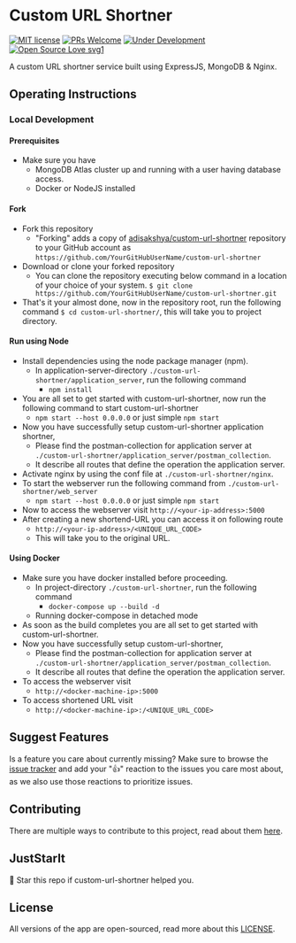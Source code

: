 # Custom URL Shortner

[![MIT license](https://img.shields.io/badge/License-MIT-blue.svg)](https://github.com/adisakshya/custom-url-shortner/blob/master/LICENSE) [![PRs Welcome](https://img.shields.io/badge/PRs-welcome-brightgreen.svg)](https://github.com/adisakshya/custom-url-shortner/pulls) [![Under Development](https://img.shields.io/badge/Under_Development-yes-brightgreen.svg)](https://github.com/adisakshya/custom-url-shortner/pulls) [![Open Source Love svg1](https://badges.frapsoft.com/os/v1/open-source.svg?v=103)]()

A custom URL shortner service built using ExpressJS, MongoDB & Nginx.

## Operating Instructions

### Local Development

#### Prerequisites

- Make sure you have
  - MongoDB Atlas cluster up and running with a user having database access.
  - Docker or NodeJS installed

#### Fork

- Fork this repository
	- "Forking" adds a copy of [adisakshya/custom-url-shortner](https://github.com/adisakshya/custom-url-shortner/) repository to your GitHub account as `https://github.com/YourGitHubUserName/custom-url-shortner`
- Download or clone your forked repository
	- You can clone the repository executing below command in a location of your choice of your system.
	```$ git clone https://github.com/YourGitHubUserName/custom-url-shortner.git```
- That's it your almost done, now in the repository root, run the following command
```$ cd custom-url-shortner/```, this will take you to project directory.

#### Run using Node

- Install dependencies using the node package manager (npm).
	- In application-server-directory ```./custom-url-shortner/application_server```, run the following command
		- ```npm install```
- You are all set to get started with custom-url-shortner, now run the following command to start custom-url-shortner
	- ```npm start --host 0.0.0.0``` or just simple ```npm start```
- Now you have successfully setup custom-url-shortner application shortner,
	- Please find the postman-collection for application server at ```./custom-url-shortner/application_server/postman_collection```.
  - It describe all routes that define the operation the application server.
- Activate nginx by using the conf file at ```./custom-url-shortner/nginx```.
- To start the webserver run the following command from ```./custom-url-shortner/web_server```
  - ```npm start --host 0.0.0.0``` or just simple ```npm start```
- Now to access the webserver visit ```http://<your-ip-address>:5000```
- After creating a new shortend-URL you can access it on following route
  - ```http://<your-ip-address>/<UNIQUE_URL_CODE>```
  - This will take you to the original URL.

#### Using Docker

- Make sure you have docker installed before proceeding.
	- In project-directory ```./custom-url-shortner```, run the following command
		- ```docker-compose up --build -d```
    - Running docker-compose in detached mode
- As soon as the build completes you are all set to get started with custom-url-shortner.
- Now you have successfully setup custom-url-shortner,
	- Please find the postman-collection for application server at ```./custom-url-shortner/application_server/postman_collection```.
  - It describe all routes that define the operation the application server.
- To access the webserver visit
  - ```http://<docker-machine-ip>:5000```
- To access shortened URL visit
  - ```http://<docker-machine-ip>:/<UNIQUE_URL_CODE>```

## Suggest Features

Is a feature you care about currently missing? Make sure to browse the [issue tracker](https://github.com/adisakshya/custom-url-shortner/issues?q=is%3Aissue+is%3Aopen+sort%3Areactions-%2B1-desc) and add your ":+1:" reaction to the issues you care most about, as we also use those reactions to prioritize issues.

## Contributing

There are multiple ways to contribute to this project, read about them [here](https://github.com/adisakshya/custom-url-shortner/blob/master/.github/CONTRIBUTING.md).

## JustStarIt

🌟 Star this repo if custom-url-shortner helped you.

## License

All versions of the app are open-sourced, read more about this [LICENSE](https://github.com/adisakshya/custom-url-shortner/blob/master/LICENSE).


